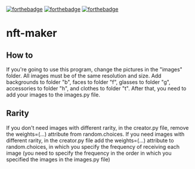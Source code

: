 [![forthebadge](https://forthebadge.com/images/badges/made-with-python.svg)](https://forthebadge.com) [![forthebadge](https://forthebadge.com/images/badges/built-with-love.svg)](https://forthebadge.com) [![forthebadge](https://forthebadge.com/images/badges/check-it-out.svg)](https://forthebadge.com)

# nft-maker

## How to
If you're going to use this program, change the pictures in the "images" folder. All images must be of the same resolution and size.
Add backgrounds to folder "b", faces to folder "f", glasses to folder "g", accessories to folder "h", and clothes to folder "t".
After that, you need to add your images to the images.py file. 

## Rarity
If you don't need images with different rarity, in the creator.py file, remove the weights=(...) attribute from random.choices. 
If you need images with different rarity, in the creator.py file add the weights=(...) attribute to random.choices, in which you specify the frequency of receiving each image (you need to specify the frequency in the order in which you specified the images in the images.py file)
